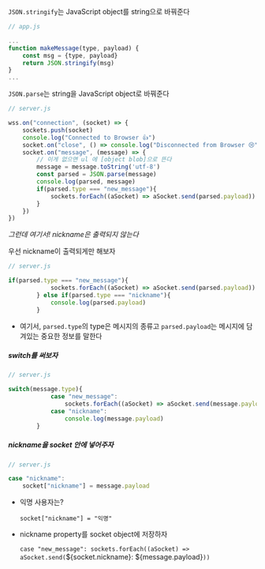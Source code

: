 `JSON.stringify`는 JavaScript object를 string으로 바꿔준다

```js
// app.js

...
function makeMessage(type, payload) {
    const msg = {type, payload}
    return JSON.stringify(msg)
}
...
```



`JSON.parse`는 string을 JavaScript object로 바꿔준다

```js
// server.js

wss.on("connection", (socket) => {
    sockets.push(socket)
    console.log("Connected to Browser 👍")
    socket.on("close", () => console.log("Disconnected from Browser 😢"))
    socket.on("message", (message) => {
        // 이게 없으면 ul 에 [object blob]으로 뜬다
        message = message.toString('utf-8')
        const parsed = JSON.parse(message)
        console.log(parsed, message)
        if(parsed.type === "new_message"){
            sockets.forEach((aSocket) => aSocket.send(parsed.payload))
        }
    })
})
```





*그런데 여기서! nickname은 출력되지 않는다*

우선 nickname이 출력되게만 해보자

```js
// server.js

if(parsed.type === "new_message"){
            sockets.forEach((aSocket) => aSocket.send(parsed.payload))
        } else if(parsed.type === "nickname"){
            console.log(parsed.payload)
        }
```

- 여기서, `parsed.type`의 type은 메시지의 종류고 `parsed.payload`는 메시지에 담겨있는 중요한 정보를 말한다



##### switch를 써보자

```js
// server.js

switch(message.type){
            case "new_message":
                sockets.forEach((aSocket) => aSocket.send(message.payload))
            case "nickname":
                console.log(message.payload)
        }
```





##### nickname을 socket 안에 넣어주자

```js
// server.js

case "nickname":
	socket["nickname"] = message.payload
```

- 익명 사용자는?

  `socket["nickname"] = "익명"`

- nickname property를 socket object에 저장하자

  `case "new_message": sockets.forEach((aSocket) => aSocket.send(`${socket.nickname}: ${message.payload}`))`

